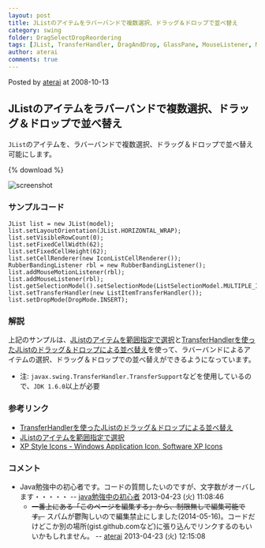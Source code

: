 ```yaml
---
layout: post
title: JListのアイテムをラバーバンドで複数選択、ドラッグ＆ドロップで並べ替え
category: swing
folder: DragSelectDropReordering
tags: [JList, TransferHandler, DragAndDrop, GlassPane, MouseListener, MouseMotionListener]
author: aterai
comments: true
---
```


Posted by [aterai](http://terai.xrea.jp/aterai.html) at 2008-10-13

## JListのアイテムをラバーバンドで複数選択、ドラッグ＆ドロップで並べ替え
`JList`のアイテムを、ラバーバンドで複数選択、ドラッグ＆ドロップで並べ替え可能にします。

{% download %}

![screenshot](https://lh5.googleusercontent.com/_9Z4BYR88imo/TQTL3XY_VqI/AAAAAAAAAYQ/RFVaD4w5C9w/s800/DragSelectDropReordering.png)

### サンプルコード
<pre class="prettyprint"><code>JList list = new JList(model);
list.setLayoutOrientation(JList.HORIZONTAL_WRAP);
list.setVisibleRowCount(0);
list.setFixedCellWidth(62);
list.setFixedCellHeight(62);
list.setCellRenderer(new IconListCellRenderer());
RubberBandingListener rbl = new RubberBandingListener();
list.addMouseMotionListener(rbl);
list.addMouseListener(rbl);
list.getSelectionModel().setSelectionMode(ListSelectionModel.MULTIPLE_INTERVAL_SELECTION);
list.setTransferHandler(new ListItemTransferHandler());
list.setDropMode(DropMode.INSERT);
</code></pre>

### 解説
上記のサンプルは、[JListのアイテムを範囲指定で選択](http://terai.xrea.jp/Swing/RubberBanding.html)と[TransferHandlerを使ったJListのドラッグ＆ドロップによる並べ替え](http://terai.xrea.jp/Swing/DnDReorderList.html)を使って、ラバーバンドによるアイテムの選択、ドラッグ＆ドロップでの並べ替えができるようになっています。

- 注: `javax.swing.TransferHandler.TransferSupport`などを使用しているので、`JDK 1.6.0`以上が必要

<!-- dummy comment line for breaking list -->


### 参考リンク
- [TransferHandlerを使ったJListのドラッグ＆ドロップによる並べ替え](http://terai.xrea.jp/Swing/DnDReorderList.html)
- [JListのアイテムを範囲指定で選択](http://terai.xrea.jp/Swing/RubberBanding.html)
- [XP Style Icons - Windows Application Icon, Software XP Icons](http://www.icongalore.com/)

<!-- dummy comment line for breaking list -->

### コメント
- Java勉強中の初心者です。コードの質問したいのですが、文字数がオーバします・・・・・ -- [java勉強中の初心者](http://terai.xrea.jp/java勉強中の初心者.html) 2013-04-23 (火) 11:08:46
    - ~~一番上にある「このページを編集する」から、制限無しで編集可能です。~~ スパムが鬱陶しいので編集禁止にしました(2014-05-16)。コードだけどこか別の場所(gist.github.comなど)に張り込んでリンクするのもいいかもしれません。 -- [aterai](http://terai.xrea.jp/aterai.html) 2013-04-23 (火) 12:15:08

<!-- dummy comment line for breaking list -->

